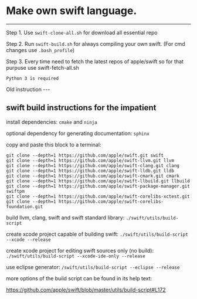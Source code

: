 # Make own swift language.
------------------------------------------

Step 1. Use `swift-clone-all.sh` for download all essential repo

Step 2. Run `swift-build.sh` for always compiling your own swift. (For cmd changes use `.bash_profile`)

Step 3. Every time need to fetch the latest repos of apple/swift so for that purpuse use swift-fetch-all.sh

`Python 3 is required`


Old instruction ---


swift build instructions for the impatient
------------------------------------------

install dependencies: `cmake` and `ninja`

optional dependency for generating documentation: `sphinx`

copy and paste this block to a terminal:

```
git clone --depth=1 https://github.com/apple/swift.git swift
git clone --depth=1 https://github.com/apple/swift-llvm.git llvm
git clone --depth=1 https://github.com/apple/swift-clang.git clang
git clone --depth=1 https://github.com/apple/swift-lldb.git lldb
git clone --depth=1 https://github.com/apple/swift-cmark.git cmark
git clone --depth=1 https://github.com/apple/swift-llbuild.git llbuild
git clone --depth=1 https://github.com/apple/swift-package-manager.git swiftpm
git clone --depth=1 https://github.com/apple/swift-corelibs-xctest.git
git clone --depth=1 https://github.com/apple/swift-corelibs-foundation.git
```

build llvm, clang, swift and swift standard library: `./swift/utils/build-script`

create xcode project capable of building swift: `./swift/utils/build-script --xcode --release`

create xcode project for editing swift sources only (no build): `./swift/utils/build-script --xcode-ide-only --release`

use eclipse generator: `/swift/utils/build-script --eclipse --release`

more options of the build script can be found in its help text:

https://github.com/apple/swift/blob/master/utils/build-script#L172


